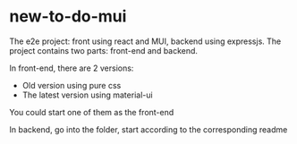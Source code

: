 # new-to-do-mui
The e2e project: front using react and MUI, backend using expressjs.
The project contains two parts: front-end and backend.

In front-end, there are 2 versions: 
 - Old version using pure css
 - The latest version using material-ui

You could start one of them as the front-end

In backend, go into the folder, start according to the corresponding readme


